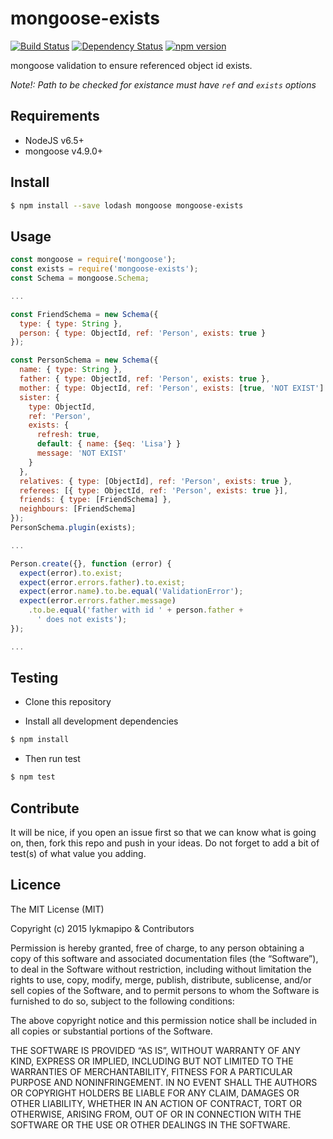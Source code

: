 # mongoose-exists

[![Build Status](https://travis-ci.org/lykmapipo/mongoose-exists.svg?branch=master)](https://travis-ci.org/lykmapipo/mongoose-exists)
[![Dependency Status](https://img.shields.io/david/lykmapipo/mongoose-exists.svg?style=flat)](https://david-dm.org/lykmapipo/mongoose-exists)
[![npm version](https://badge.fury.io/js/mongoose-exists.svg)](https://badge.fury.io/js/mongoose-exists)

mongoose validation to ensure referenced object id exists.

*Note!: Path to be checked for existance must have `ref` and `exists` options*

## Requirements

- NodeJS v6.5+
- mongoose v4.9.0+

## Install
```sh
$ npm install --save lodash mongoose mongoose-exists
```

## Usage

```javascript
const mongoose = require('mongoose');
const exists = require('mongoose-exists');
const Schema = mongoose.Schema;

...

const FriendSchema = new Schema({
  type: { type: String },
  person: { type: ObjectId, ref: 'Person', exists: true }
});

const PersonSchema = new Schema({
  name: { type: String },
  father: { type: ObjectId, ref: 'Person', exists: true },
  mother: { type: ObjectId, ref: 'Person', exists: [true, 'NOT EXIST'] },
  sister: {
    type: ObjectId,
    ref: 'Person',
    exists: {
      refresh: true,
      default: { name: {$eq: 'Lisa'} }
      message: 'NOT EXIST'
    }
  },
  relatives: { type: [ObjectId], ref: 'Person', exists: true },
  referees: [{ type: ObjectId, ref: 'Person', exists: true }],
  friends: { type: [FriendSchema] },
  neighbours: [FriendSchema]
});
PersonSchema.plugin(exists);

...

Person.create({}, function (error) {
  expect(error).to.exist;
  expect(error.errors.father).to.exist;
  expect(error.name).to.be.equal('ValidationError');
  expect(error.errors.father.message)
    .to.be.equal('father with id ' + person.father +
      ' does not exists');
});

...

```

## Testing
* Clone this repository

* Install all development dependencies
```sh
$ npm install
```
* Then run test
```sh
$ npm test
```

## Contribute
It will be nice, if you open an issue first so that we can know what is going on, then, fork this repo and push in your ideas. Do not forget to add a bit of test(s) of what value you adding.

## Licence
The MIT License (MIT)

Copyright (c) 2015 lykmapipo & Contributors

Permission is hereby granted, free of charge, to any person obtaining a copy of this software and associated documentation files (the “Software”), to deal in the Software without restriction, including without limitation the rights to use, copy, modify, merge, publish, distribute, sublicense, and/or sell copies of the Software, and to permit persons to whom the Software is furnished to do so, subject to the following conditions:

The above copyright notice and this permission notice shall be included in all copies or substantial portions of the Software.

THE SOFTWARE IS PROVIDED “AS IS”, WITHOUT WARRANTY OF ANY KIND, EXPRESS OR IMPLIED, INCLUDING BUT NOT LIMITED TO THE WARRANTIES OF MERCHANTABILITY, FITNESS FOR A PARTICULAR PURPOSE AND NONINFRINGEMENT. IN NO EVENT SHALL THE AUTHORS OR COPYRIGHT HOLDERS BE LIABLE FOR ANY CLAIM, DAMAGES OR OTHER LIABILITY, WHETHER IN AN ACTION OF CONTRACT, TORT OR OTHERWISE, ARISING FROM, OUT OF OR IN CONNECTION WITH THE SOFTWARE OR THE USE OR OTHER DEALINGS IN THE SOFTWARE. 